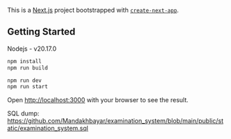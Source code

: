 This is a [Next.js](https://nextjs.org/) project bootstrapped with [`create-next-app`](https://github.com/vercel/next.js/tree/canary/packages/create-next-app).

## Getting Started

Nodejs - v20.17.0

```bash
npm install
npm run build 

npm run dev
npm run start
```
Open [http://localhost:3000](http://localhost:3000) with your browser to see the result.

SQL dump: https://github.com/Mandakhbayar/examination_system/blob/main/public/static/examination_system.sql

